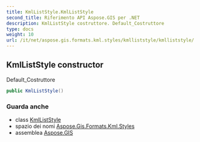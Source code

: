 ```yaml
---
title: KmlListStyle.KmlListStyle
second_title: Riferimento API Aspose.GIS per .NET
description: KmlListStyle costruttore. Default_Costruttore
type: docs
weight: 10
url: /it/net/aspose.gis.formats.kml.styles/kmlliststyle/kmlliststyle/
---
```

## KmlListStyle constructor

Default_Costruttore

```csharp
public KmlListStyle()
```

### Guarda anche

* class [KmlListStyle](../)
* spazio dei nomi [Aspose.Gis.Formats.Kml.Styles](../../kmlliststyle/)
* assemblea [Aspose.GIS](../../../)


